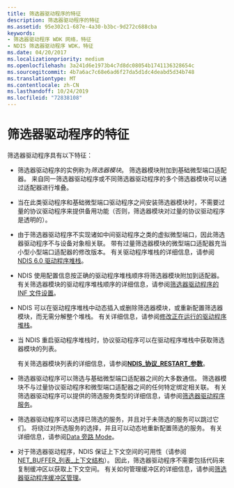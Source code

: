 ```yaml
---
title: 筛选器驱动程序的特征
description: 筛选器驱动程序的特征
ms.assetid: 95e302c1-687e-4a30-b3bc-9d272c688cba
keywords:
- 筛选器驱动程序 WDK 网络，特征
- NDIS 筛选器驱动程序 WDK，特征
ms.date: 04/20/2017
ms.localizationpriority: medium
ms.openlocfilehash: 3a241d6e1973b4c7d8dc08054b1741136328654c
ms.sourcegitcommit: 4b7a6ac7c68e6ad6f27da5d1dc4deabd5d34b748
ms.translationtype: MT
ms.contentlocale: zh-CN
ms.lasthandoff: 10/24/2019
ms.locfileid: "72838108"
---
```

# <a name="filter-driver-characteristics"></a>筛选器驱动程序的特征





筛选器驱动程序具有以下特征：

-   筛选器驱动程序的实例称为*筛选器模块*。 筛选器模块附加到基础微型端口适配器。 来自同一筛选器驱动程序或不同筛选器驱动程序的多个筛选器模块可以通过适配器进行堆叠。

-   当在此类驱动程序和基础微型端口驱动程序之间安装筛选器模块时，不需要过量的协议驱动程序来提供备用功能（否则，筛选器模块对过量的协议驱动程序是透明的）。

-   由于筛选器驱动程序不实现诸如中间驱动程序之类的虚拟微型端口，因此筛选器驱动程序不与设备对象相关联。 带有过量筛选器模块的微型端口适配器充当小型小型端口适配器的修改版本。 有关驱动程序堆栈的详细信息，请参阅[NDIS 6.0 驱动程序堆栈](ndis-driver-stack.md)。

-   NDIS 使用配置信息按正确的驱动程序堆栈顺序将筛选器模块附加到适配器。 有关筛选器模块的驱动程序堆栈顺序的详细信息，请参阅[筛选器驱动程序的 INF 文件设置](inf-file-settings-for-filter-drivers.md)。

-   NDIS 可以在驱动程序堆栈中动态插入或删除筛选器模块，或重新配置筛选器模块，而无需分解整个堆栈。 有关详细信息，请参阅[修改正在运行的驱动程序堆栈](modifying-a-running-driver-stack.md)。

-   当 NDIS 重启驱动程序堆栈时，协议驱动程序可以在驱动程序堆栈中获取筛选器模块的列表。

    有关筛选器模块列表的详细信息，请参阅[**NDIS\_协议\_RESTART\_参数**](https://docs.microsoft.com/windows-hardware/drivers/ddi/ndis/ns-ndis-_ndis_protocol_restart_parameters)。

-   筛选器驱动程序可以筛选与基础微型端口适配器之间的大多数通信。 筛选器模块不与过量协议驱动程序和微型端口适配器之间的任何特定绑定相关联。 有关筛选器驱动程序可以提供的筛选服务类型的详细信息，请参阅[筛选器驱动程序服务](filter-driver-services.md)。

-   筛选器驱动程序可以选择已筛选的服务，并且对于未筛选的服务可以跳过它们。 将绕过对所选服务的选择，并且可以动态地重新配置筛选的服务。 有关详细信息，请参阅[Data 旁路 Mode](data-bypass-mode.md)。

-   对于筛选器驱动程序，NDIS 保证上下文空间的可用性（请参阅[NET\_BUFFER\_列表\_上下文结构](net-buffer-list-context-structure.md)）。 因此，筛选器驱动程序不需要包括代码来复制缓冲区以获取上下文空间。 有关如何管理缓冲区的详细信息，请参阅[筛选器驱动程序缓冲区管理](filter-driver-buffer-management.md)。

 

 





